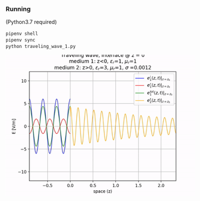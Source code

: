 
### Running

(Python3.7 required)

```sh
pipenv shell
pipenv sync
python traveling_wave_1.py
```


![Alt Text](./media/media1.gif)
